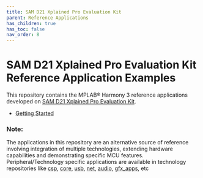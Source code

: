 ```yaml
---
title: SAM D21 Xplained Pro Evaluation Kit
parent: Reference Applications
has_children: true
has_toc: false
nav_order: 8
---
```

# SAM D21 Xplained Pro Evaluation Kit Reference Application Examples

This repository contains the MPLAB® Harmony 3 reference applications developed on [SAM D21 Xplained Pro Evaluation Kit](https://www.microchip.com/developmenttools/ProductDetails/atsamd21-xpro).   

* [Getting Started](./samd21_getting_started/readme.md)

### **Note:** 
The applications in this repository are an alternative source of reference involving integration of multiple technologies, extending hardware capabilities and demonstrating specific MCU features. 
Peripheral/Technology specific applications are available in technology repositories like [csp](https://github.com/Microchip-MPLAB-Harmony/csp), [core](https://github.com/Microchip-MPLAB-Harmony/core), [usb](https://github.com/Microchip-MPLAB-Harmony/usb), [net](https://github.com/Microchip-MPLAB-Harmony/net), [audio](https://github.com/Microchip-MPLAB-Harmony/audio), [gfx_apps](https://github.com/Microchip-MPLAB-Harmony/gfx_apps), etc

